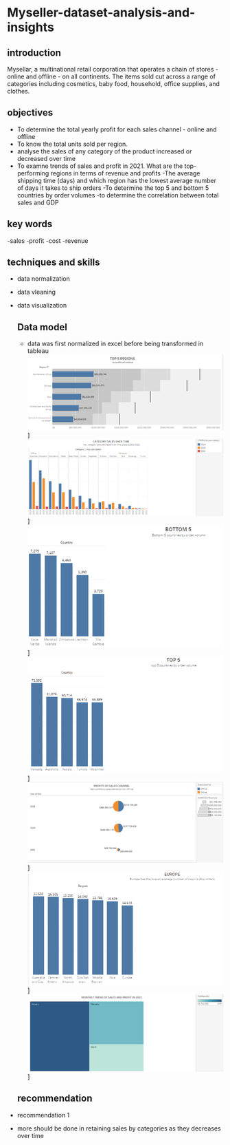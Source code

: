 # Myseller-dataset-analysis-and-insights

## introduction
 Mysellar, a multinational retail corporation that operates a chain of stores - online and offline - on all continents. The items sold cut across a range of categories including cosmetics, baby food, household, office supplies, and clothes.
 
 ## objectives
 
- To determine the total yearly profit for each sales channel - online and offline
- To know the total units sold per region.
-  analyse the sales of any category of the product increased or decreased over time
- To examne trends of sales and profit in 2021. What are the top-performing regions in terms of revenue and profits
-The average shipping time (days) and which region has the lowest average number of days it takes to ship orders
-To determine the top 5 and bottom 5 countries by order volumes
-to determine the correlation between total sales and GDP

## key words
-sales
-profit
-cost
-revenue

## techniques and skills
- data normalization
- data vleaning
- data visualization

  ## Data model
  - data was first normalized in excel before being transformed in tableau
    ![Data model](https://github.com/lucybeec/Myseller-dataset-analysis-and-insights/blob/main/top%205%20egion.png)]
  ![Data model](https://github.com/lucybeec/Myseller-dataset-analysis-and-insights/blob/main/category%20sales.png)]
  ![Data model](https://github.com/lucybeec/Myseller-dataset-analysis-and-insights/blob/main/bottom%205.png)]
![Data model](https://github.com/lucybeec/Myseller-dataset-analysis-and-insights/blob/main/top%205.png)]
![Data model](https://github.com/lucybeec/Myseller-dataset-analysis-and-insights/blob/main/online%20%20offline.png)]
![Data model](https://github.com/lucybeec/Myseller-dataset-analysis-and-insights/blob/main/region%20by%20sales.png)]
![Data model](https://github.com/lucybeec/Myseller-dataset-analysis-and-insights/blob/main/sales%20and%20profits.png)]


  
  ## recommendation
- recommendation 1
- more should be done in retaining sales by categories as they decreases over time
